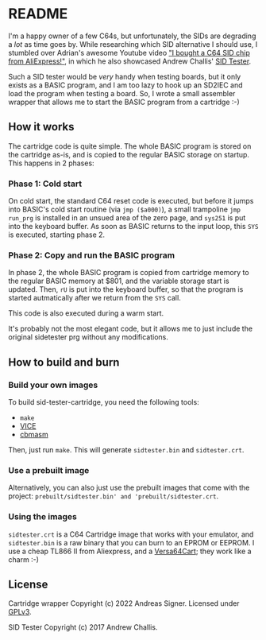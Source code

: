 # README

I'm a happy owner of a few C64s, but unfortunately, the SIDs are degrading
a *lot* as time goes by. While researching which SID alternative I should
use, I stumbled over Adrian's awesome Youtube video
["I bought a C64 SID chip from AliExpress!"](https://www.youtube.com/watch?v=QwJNCy4ZYmI),
in which he also showcased Andrew Challis' [SID Tester](https://hackjunk.com/2017/11/07/commodore-64-sid-tester).

Such a SID tester would be *very* handy when testing boards, but it only
exists as a BASIC program, and I am too lazy to hook up an SD2IEC and
load the program when testing a board. So, I wrote a small assembler
wrapper that allows me to start the BASIC program from a cartridge :-)

## How it works

The cartridge code is quite simple. The whole BASIC program is
stored on the cartridge as-is, and is copied to the regular
BASIC storage on startup. This happens in 2 phases:

### Phase 1: Cold start
On cold start, the standard C64 reset code is executed, but before
it jumps into BASIC's cold start routine (via `jmp ($a000)`), a small
trampoline `jmp run_prg` is installed in an unsued area of the zero
page, and `sys251` is put into the keyboard buffer. As soon as BASIC
returns to the input loop, this `SYS` is executed, starting phase 2.

### Phase 2: Copy and run the BASIC program
In phase 2, the whole BASIC program is copied from cartridge memory
to the regular BASIC memory at $801, and the variable storage start
is updated. Then, `rU` is put into the keyboard buffer, so that the
program is started autmatically after we return from the `SYS` call.

This code is also executed during a warm start.

It's probably not the most elegant code, but it allows me to
just include the original sidetester prg without any modifications.

## How to build and burn

### Build your own images
To build sid-tester-cartridge, you need the following tools:
   - `make`
   - [VICE](https://vice-emu.sourceforge.io/)
   - [cbmasm](https://github.com/asig/cbmasm)

Then, just run `make`. This will generate `sidtester.bin` and
`sidtester.crt`.

### Use a prebuilt image
Alternatively, you can also just use the prebuilt images that come
with the project: `prebuilt/sidtester.bin' and 'prebuilt/sidtester.crt`.

### Using the images
`sidtester.crt` is a C64 Cartridge image that works with your emulator,
and `sidtester.bin` is a raw binary that you can burn to an EPROM or
EEPROM. I use a cheap TL866 II from Aliexpress, and a
[Versa64Cart](https://github.com/bwack/Versa64Cart); they work
like a charm :-)

## License
Cartridge wrapper Copyright (c) 2022 Andreas Signer.
Licensed under [GPLv3](https://www.gnu.org/licenses/gpl-3.0).

SID Tester Copyright (c) 2017 Andrew Challis.
